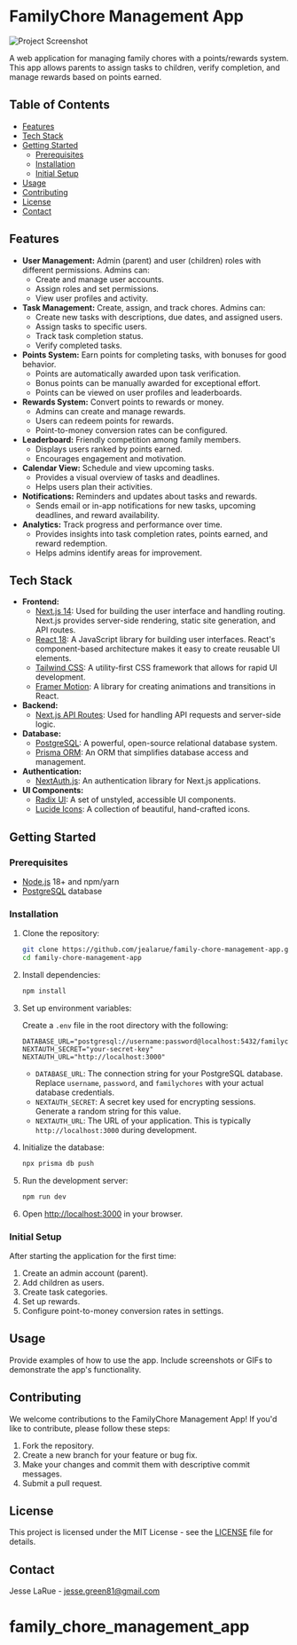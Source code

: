 # FamilyChore Management App

![Project Screenshot](link-to-your-screenshot.png)

A web application for managing family chores with a points/rewards system. This app allows parents to assign tasks to children, verify completion, and manage rewards based on points earned.

## Table of Contents

- [Features](#features)
- [Tech Stack](#tech-stack)
- [Getting Started](#getting-started)
  - [Prerequisites](#prerequisites)
  - [Installation](#installation)
  - [Initial Setup](#initial-setup)
- [Usage](#usage)
- [Contributing](#contributing)
- [License](#license)
- [Contact](#contact)

## Features

- **User Management:** Admin (parent) and user (children) roles with different permissions. Admins can:
  - Create and manage user accounts.
  - Assign roles and set permissions.
  - View user profiles and activity.
- **Task Management:** Create, assign, and track chores. Admins can:
  - Create new tasks with descriptions, due dates, and assigned users.
  - Assign tasks to specific users.
  - Track task completion status.
  - Verify completed tasks.
- **Points System:** Earn points for completing tasks, with bonuses for good behavior.
  - Points are automatically awarded upon task verification.
  - Bonus points can be manually awarded for exceptional effort.
  - Points can be viewed on user profiles and leaderboards.
- **Rewards System:** Convert points to rewards or money.
  - Admins can create and manage rewards.
  - Users can redeem points for rewards.
  - Point-to-money conversion rates can be configured.
- **Leaderboard:** Friendly competition among family members.
  - Displays users ranked by points earned.
  - Encourages engagement and motivation.
- **Calendar View:** Schedule and view upcoming tasks.
  - Provides a visual overview of tasks and deadlines.
  - Helps users plan their activities.
- **Notifications:** Reminders and updates about tasks and rewards.
  - Sends email or in-app notifications for new tasks, upcoming deadlines, and reward availability.
- **Analytics:** Track progress and performance over time.
  - Provides insights into task completion rates, points earned, and reward redemption.
  - Helps admins identify areas for improvement.

## Tech Stack

- **Frontend:**
  - [Next.js 14](https://nextjs.org/): Used for building the user interface and handling routing. Next.js provides server-side rendering, static site generation, and API routes.
  - [React 18](https://reactjs.org/): A JavaScript library for building user interfaces. React's component-based architecture makes it easy to create reusable UI elements.
  - [Tailwind CSS](https://tailwindcss.com/): A utility-first CSS framework that allows for rapid UI development.
  - [Framer Motion](https://www.framer.com/motion/): A library for creating animations and transitions in React.
- **Backend:**
  - [Next.js API Routes](https://nextjs.org/docs/api-routes/introduction): Used for handling API requests and server-side logic.
- **Database:**
  - [PostgreSQL](https://www.postgresql.org/): A powerful, open-source relational database system.
  - [Prisma ORM](https://www.prisma.io/): An ORM that simplifies database access and management.
- **Authentication:**
  - [NextAuth.js](https://next-auth.js.org/): An authentication library for Next.js applications.
- **UI Components:**
  - [Radix UI](https://www.radix-ui.com/): A set of unstyled, accessible UI components.
  - [Lucide Icons](https://lucide.dev/): A collection of beautiful, hand-crafted icons.

## Getting Started

### Prerequisites

- [Node.js](https://nodejs.org/) 18+ and npm/yarn
- [PostgreSQL](https://www.postgresql.org/) database

### Installation

1.  Clone the repository:

    ```bash
    git clone https://github.com/jealarue/family-chore-management-app.git
    cd family-chore-management-app
    ```
2.  Install dependencies:

    ```bash
    npm install
    ```

3.  Set up environment variables:

    Create a `.env` file in the root directory with the following:

    ```
    DATABASE_URL="postgresql://username:password@localhost:5432/familychores"
    NEXTAUTH_SECRET="your-secret-key"
    NEXTAUTH_URL="http://localhost:3000"
    ```

    -   `DATABASE_URL`: The connection string for your PostgreSQL database. Replace `username`, `password`, and `familychores` with your actual database credentials.
    -   `NEXTAUTH_SECRET`: A secret key used for encrypting sessions. Generate a random string for this value.
    -   `NEXTAUTH_URL`: The URL of your application. This is typically `http://localhost:3000` during development.

4.  Initialize the database:

    ```bash
    npx prisma db push
    ```

5.  Run the development server:

    ```bash
    npm run dev
    ```

6.  Open [http://localhost:3000](http://localhost:3000) in your browser.

### Initial Setup

After starting the application for the first time:

1.  Create an admin account (parent).
2.  Add children as users.
3.  Create task categories.
4.  Set up rewards.
5.  Configure point-to-money conversion rates in settings.

## Usage

Provide examples of how to use the app. Include screenshots or GIFs to demonstrate the app's functionality.

## Contributing

We welcome contributions to the FamilyChore Management App! If you'd like to contribute, please follow these steps:

1.  Fork the repository.
2.  Create a new branch for your feature or bug fix.
3.  Make your changes and commit them with descriptive commit messages.
4.  Submit a pull request.

## License

This project is licensed under the MIT License - see the [LICENSE](LICENSE) file for details.

## Contact

Jesse LaRue - jesse.green81@gmail.com
# family_chore_management_app
